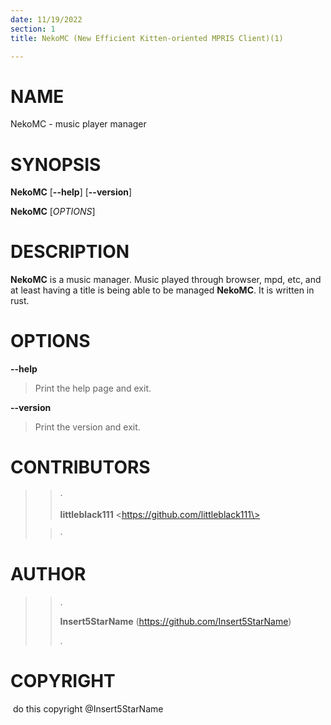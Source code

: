 ```yaml
---
date: 11/19/2022
section: 1
title: NekoMC (New Efficient Kitten-oriented MPRIS Client)(1)

---
```


# NAME

NekoMC -  music player manager

# SYNOPSIS

**NekoMC** \[**--help**\] \[**--version**\]

**NekoMC** \[*OPTIONS*\]

# DESCRIPTION

**NekoMC** is a music manager. Music played through browser, mpd, etc, and at least having a title is being able to be managed **NekoMC**. It is written in rust. 

# OPTIONS

**--help**

> Print the help page and exit.

**--version**

> Print the version and exit.

# CONTRIBUTORS

> > ·
> >
> > **littleblack111** \<https://github.com/littleblack111\>
>
> > ·
> >
>
# AUTHOR

> > .
> >
> > **Insert5StarName** (https://github.com/Insert5StarName)
> >
> > .

# COPYRIGHT
​       do this copyright @Insert5StarName
